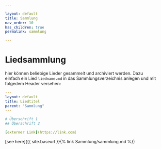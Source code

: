 ```yaml
---

layout: default
title: Sammlung
nav_order: 10
has_children: true
permalink: sammlung

---
```


# Liedsammlung
hier können beliebige Lieder gesammelt und archiviert werden. Dazu einfach ein Lied `liedname.md` in das Sammlungsverzeichnis anlegen und mit folgedem Header versehen:

```yml
---
layout: default
title: Liedtitel
parent: "Sammlung"
---

# Überschrift 1
## Überschrift 2

[externer Link](https://link.com)
```

[see here]({{ site.baseurl }}{% link Sammlung/sammlung.md %})
